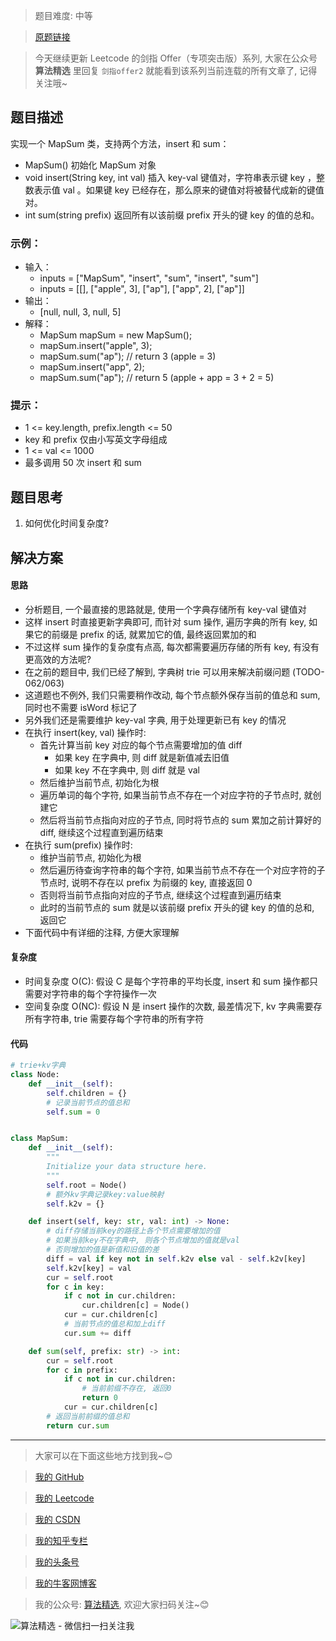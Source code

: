 > 题目难度: 中等

> [原题链接](https://leetcode.cn/problems/z1R5dt/)

> 今天继续更新 Leetcode 的剑指 Offer（专项突击版）系列, 大家在公众号 **算法精选** 里回复 `剑指offer2` 就能看到该系列当前连载的所有文章了, 记得关注哦~

## 题目描述

实现一个 MapSum 类，支持两个方法，insert 和 sum：

- MapSum() 初始化 MapSum 对象
- void insert(String key, int val) 插入 key-val 键值对，字符串表示键 key ，整数表示值 val 。如果键 key 已经存在，那么原来的键值对将被替代成新的键值对。
- int sum(string prefix) 返回所有以该前缀 prefix 开头的键 key 的值的总和。

### 示例：

- 输入：
  - inputs = ["MapSum", "insert", "sum", "insert", "sum"]
  - inputs = [[], ["apple", 3], ["ap"], ["app", 2], ["ap"]]
- 输出：
  - [null, null, 3, null, 5]
- 解释：
  - MapSum mapSum = new MapSum();
  - mapSum.insert("apple", 3);
  - mapSum.sum("ap"); // return 3 (apple = 3)
  - mapSum.insert("app", 2);
  - mapSum.sum("ap"); // return 5 (apple + app = 3 + 2 = 5)

### 提示：

- 1 <= key.length, prefix.length <= 50
- key 和 prefix 仅由小写英文字母组成
- 1 <= val <= 1000
- 最多调用 50 次 insert 和 sum

## 题目思考

1. 如何优化时间复杂度?

## 解决方案

#### 思路

- 分析题目, 一个最直接的思路就是, 使用一个字典存储所有 key-val 键值对
- 这样 insert 时直接更新字典即可, 而针对 sum 操作, 遍历字典的所有 key, 如果它的前缀是 prefix 的话, 就累加它的值, 最终返回累加的和
- 不过这样 sum 操作的复杂度有点高, 每次都需要遍历存储的所有 key, 有没有更高效的方法呢?
- 在之前的题目中, 我们已经了解到, 字典树 trie 可以用来解决前缀问题 (TODO-062/063)
- 这道题也不例外, 我们只需要稍作改动, 每个节点额外保存当前的值总和 sum, 同时也不需要 isWord 标记了
- 另外我们还是需要维护 key-val 字典, 用于处理更新已有 key 的情况
- 在执行 insert(key, val) 操作时:
  - 首先计算当前 key 对应的每个节点需要增加的值 diff
    - 如果 key 在字典中, 则 diff 就是新值减去旧值
    - 如果 key 不在字典中, 则 diff 就是 val
  - 然后维护当前节点, 初始化为根
  - 遍历单词的每个字符, 如果当前节点不存在一个对应字符的子节点时, 就创建它
  - 然后将当前节点指向对应的子节点, 同时将节点的 sum 累加之前计算好的 diff, 继续这个过程直到遍历结束
- 在执行 sum(prefix) 操作时:
  - 维护当前节点, 初始化为根
  - 然后遍历待查询字符串的每个字符, 如果当前节点不存在一个对应字符的子节点时, 说明不存在以 prefix 为前缀的 key, 直接返回 0
  - 否则将当前节点指向对应的子节点, 继续这个过程直到遍历结束
  - 此时的当前节点的 sum 就是以该前缀 prefix 开头的键 key 的值的总和, 返回它
- 下面代码中有详细的注释, 方便大家理解

#### 复杂度

- 时间复杂度 O(C): 假设 C 是每个字符串的平均长度, insert 和 sum 操作都只需要对字符串的每个字符操作一次
- 空间复杂度 O(NC): 假设 N 是 insert 操作的次数, 最差情况下, kv 字典需要存所有字符串, trie 需要存每个字符串的所有字符

#### 代码

```python
# trie+kv字典
class Node:
    def __init__(self):
        self.children = {}
        # 记录当前节点的值总和
        self.sum = 0


class MapSum:
    def __init__(self):
        """
        Initialize your data structure here.
        """
        self.root = Node()
        # 额外kv字典记录key:value映射
        self.k2v = {}

    def insert(self, key: str, val: int) -> None:
        # diff存储当前key的路径上各个节点需要增加的值
        # 如果当前key不在字典中, 则各个节点增加的值就是val
        # 否则增加的值是新值和旧值的差
        diff = val if key not in self.k2v else val - self.k2v[key]
        self.k2v[key] = val
        cur = self.root
        for c in key:
            if c not in cur.children:
                cur.children[c] = Node()
            cur = cur.children[c]
            # 当前节点的值总和加上diff
            cur.sum += diff

    def sum(self, prefix: str) -> int:
        cur = self.root
        for c in prefix:
            if c not in cur.children:
                # 当前前缀不存在, 返回0
                return 0
            cur = cur.children[c]
        # 返回当前前缀的值总和
        return cur.sum
```

---

> 大家可以在下面这些地方找到我~😊

> [我的 GitHub](https://github.com/zjulyx)

> [我的 Leetcode](https://leetcode-cn.com/u/suibianfahui/)

> [我的 CSDN](https://me.csdn.net/zjulyx1993)

> [我的知乎专栏](https://zhuanlan.zhihu.com/c_1242508721932464128)

> [我的头条号](https://www.toutiao.com/c/user/1090304683804520/#mid=1671643017345028)

> [我的牛客网博客](https://blog.nowcoder.net/zjulyx)

> 我的公众号: [算法精选](https://mp.weixin.qq.com/s?__biz=MzA5MDk1MjI5MA==&mid=2247484158&idx=1&sn=90176bac32cf7af40e4074c721fd8a95&chksm=900285f3a7750ce5a068c9c9773781461819633f2fd60533732637ec9520c908371ebc218d49&scene=178&cur_album_id=1386231241346859009#rd), 欢迎大家扫码关注~😊

![算法精选 - 微信扫一扫关注我](https://pic1.zhimg.com/80/v2-7c988a7b35886df51596ef23616764ac_1440w.jpg)
